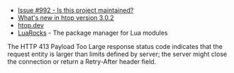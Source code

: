- [Issue #992 - Is this project maintained?](https://github.com/hishamhm/htop/issues/992)
- [What's new in htop version 3.0.2](https://github.com/htop-dev/htop/blob/master/ChangeLog)
- [htop.dev](https://htop.dev/)
- [LuaRocks](https://luarocks.org/) - The package manager for Lua modules

The HTTP 413 Payload Too Large response status code indicates that the request entity is larger than limits defined by server; the server might close the connection or return a Retry-After header field.